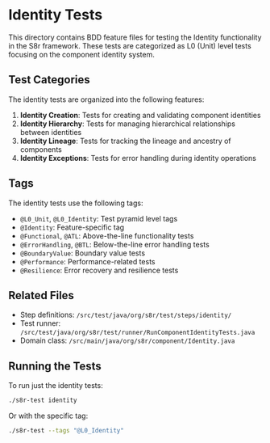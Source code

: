 # Identity Tests

This directory contains BDD feature files for testing the Identity functionality in the S8r framework. These tests are categorized as L0 (Unit) level tests focusing on the component identity system.

## Test Categories

The identity tests are organized into the following features:

1. **Identity Creation**: Tests for creating and validating component identities
2. **Identity Hierarchy**: Tests for managing hierarchical relationships between identities
3. **Identity Lineage**: Tests for tracking the lineage and ancestry of components
4. **Identity Exceptions**: Tests for error handling during identity operations

## Tags

The identity tests use the following tags:

- `@L0_Unit`, `@L0_Identity`: Test pyramid level tags
- `@Identity`: Feature-specific tag
- `@Functional`, `@ATL`: Above-the-line functionality tests
- `@ErrorHandling`, `@BTL`: Below-the-line error handling tests
- `@BoundaryValue`: Boundary value tests
- `@Performance`: Performance-related tests
- `@Resilience`: Error recovery and resilience tests

## Related Files

- Step definitions: `/src/test/java/org/s8r/test/steps/identity/`
- Test runner: `/src/test/java/org/s8r/test/runner/RunComponentIdentityTests.java`
- Domain class: `/src/main/java/org/s8r/component/Identity.java`

## Running the Tests

To run just the identity tests:

```bash
./s8r-test identity
```

Or with the specific tag:

```bash
./s8r-test --tags "@L0_Identity"
```